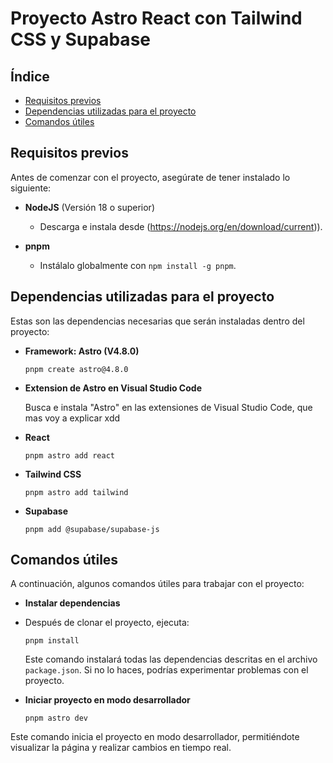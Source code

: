 # Proyecto Astro React con Tailwind CSS y Supabase

## Índice

- [Requisitos previos](#requisitos-previos)
- [Dependencias utilizadas para el proyecto](#dependencias-utilizadas-para-el-proyecto)
- [Comandos útiles](#comandos-útiles)

## Requisitos previos

Antes de comenzar con el proyecto, asegúrate de tener instalado lo siguiente:

- **NodeJS** (Versión 18 o superior)
  - Descarga e instala desde (https://nodejs.org/en/download/current)).

- **pnpm**
  - Instálalo globalmente con `npm install -g pnpm`.

## Dependencias utilizadas para el proyecto

Estas son las dependencias necesarias que serán instaladas dentro del proyecto:

- **Framework: Astro (V4.8.0)**

  `pnpm create astro@4.8.0`

- **Extension de Astro en Visual Studio Code**
  
  Busca e instala "Astro" en las extensiones de Visual Studio Code, que mas voy a explicar xdd

- **React**

  `pnpm astro add react`

- **Tailwind CSS**
  
  `pnpm astro add tailwind`

- **Supabase**

  `pnpm add @supabase/supabase-js`

## Comandos útiles

A continuación, algunos comandos útiles para trabajar con el proyecto:

- **Instalar dependencias**
- Después de clonar el proyecto, ejecuta:
  ```
  pnpm install
  ```
  Este comando instalará todas las dependencias descritas en el archivo `package.json`. Si no lo haces, podrías experimentar problemas con el proyecto.

- **Iniciar proyecto en modo desarrollador**
  ```
  pnpm astro dev
  ```
Este comando inicia el proyecto en modo desarrollador, permitiéndote visualizar la página y realizar cambios en tiempo real.
